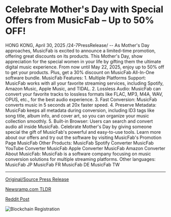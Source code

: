 # Celebrate Mother's Day with Special Offers from MusicFab – Up to 50% OFF!

HONG KONG, April 30, 2025 /24-7PressRelease/ -- As Mother's Day approaches, MusicFab is excited to announce a limited-time promotion, offering great discounts on its products. This Mother's Day, show appreciation for the special women in your life by gifting them the ultimate digital music experience.  From now until May 22, 2025, enjoy up to 50% off to get your products. Plus, get a 30% discount on MusicFab All-In-One software bundle.   MusicFab Features:  1. Multiple Platforms Support: MusicFab works with all your favorite streaming services, including Spotify, Amazon Music, Apple Music, and TIDAL.  2. Lossless Audio: MusicFab can convert your favorite tracks to lossless formats like FLAC, MP3, M4A, WAV, OPUS, etc., for the best audio experience.  3. Fast Conversion: MusicFab converts music in 5 seconds at 20x faster speed.  4. Preserve Metadata: MusicFab keeps all metadata during conversion, including ID3 tags like song title, album info, and cover art, so you can organize your music collection smoothly.  5. Built-in Browser: Users can search and convert audio all inside MusicFab.  Celebrate Mother's Day by giving someone special the gift of MusicFab's powerful and easy-to-use tools. Learn more about our offers and try out the software by visiting MusicFab's Promotion Page  MusicFab Other Products:  MusicFab Spotify Converter MusicFab YouTube Converter MusicFab Apple Converter MusicFab Amazon Converter  About MusicFab:  MusicFab is a software company focusing on music conversion solutions for multiple streaming platforms.  Other languages:  MusicFab JP MusicFab FR MusicFab DE MusicFab TW 

---

[Original/Source Press Release](https://www.24-7pressrelease.com/press_release/522305/celebrate-mothers-day-with-special-offers-from-musicfab-up-to-50-off)
                    

[Newsramp.com TLDR](https://newsramp.com/curated-news/musicfab-mother-s-day-promotion-up-to-50-off-on-products/b8e2d14ce39650e7fa4f8472265f148c) 

 



[Reddit Post](https://www.reddit.com/r/newsramp/comments/1kbamcd/musicfab_mothers_day_promotion_up_to_50_off_on/) 



![Blockchain Registration](https://cdn.newsramp.app/24-7PressRelease/qrcode/254/30/rainnxa9.webp)